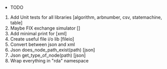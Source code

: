 * TODO

1) Add Unit tests for all libraries			[algorithm, arbnumber, csv, statemachine, table]
2) Maybe FIX exchange simulator				[]
3) Add minimal print for					[xml]
4) Create useful file i/o lib				[fileio]
5) Convert between json and xml
6) Json does_node_path_exist(path)			[json]
7) Json get_type_of_node(path)				[json]
8) Wrap everything in "rda" namespace
